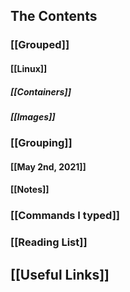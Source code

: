 ## The Contents
### [[Grouped]]
#### [[Linux]]
##### [[Containers]]
##### [[Images]]
### [[Grouping]]
#### [[May 2nd, 2021]]
#### [[Notes]]
### [[Commands I typed]]
### [[Reading List]]
## [[Useful Links]]
